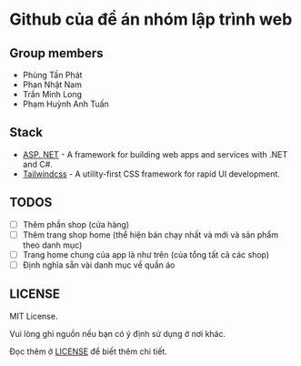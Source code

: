 # Github của đề án nhóm lập trình web
## Group members
 - Phùng Tấn Phát
 - Phan Nhật Nam
 - Trần Minh Long
 - Phạm Huỳnh Anh Tuấn
 
## Stack
 - [ASP. NET](https://dotnet.microsoft.com/en-us/apps/aspnet) - A framework for building web apps and services with .NET and C#.
 - [Tailwindcss](https://tailwindcss.com/) - A utility-first CSS framework for rapid UI development. 

## TODOS
 - [ ] Thêm phần shop (cửa hàng)
 - [ ] Thêm trang shop home (thể hiện bán chạy nhất và mới và sản phẩm theo danh mục)
 - [ ] Trang home chung của app là như trên (của tổng tất cả các shop)
 - [ ] Định nghĩa sẵn vài danh mục về quần áo

## LICENSE
MIT License.

Vui lòng ghi nguồn nếu bạn có ý định sử dụng ở nơi khác.

Đọc thêm ở [LICENSE](./LICENSE) để biết thêm chi tiết.
